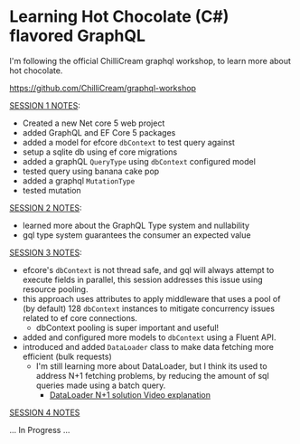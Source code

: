 # Learning Hot Chocolate (C#) flavored GraphQL

I'm following the official ChilliCream graphql workshop, to learn more about hot chocolate.

https://github.com/ChilliCream/graphql-workshop

[SESSION 1 NOTES](https://github.com/ChilliCream/graphql-workshop/blob/master/docs/1-creating-a-graphql-server-project.md):

- Created a new Net core 5 web project
- added GraphQL and EF Core 5 packages
- added a model for efcore `dbContext` to test query against
- setup a sqlite db using ef core migrations
- added a graphQL `QueryType` using `dbContext` configured model
- tested query using banana cake pop
- added a graphql `MutationType`
- tested mutation

[SESSION 2 NOTES](https://github.com/ChilliCream/graphql-workshop/blob/master/docs/2-controlling-nullability.md):

- learned more about the GraphQL Type system and nullability
- gql type system guarantees the consumer an expected value

[SESSION 3 NOTES](https://github.com/ChilliCream/graphql-workshop/blob/master/docs/3-understanding-dataLoader.md):

- efcore's `dbContext` is not thread safe, and gql will always attempt to execute fields in parallel, this session addresses this issue using resource pooling.
- this approach uses attributes to apply middleware that uses a pool of (by default) 128 `dbContext` instances to mitigate concurrency issues related to ef core connections.
  - dbContext pooling is super important and useful!
- added and configured more models to `dbContext` using a Fluent API.
- introduced and added `DataLoader` class to make data fetching more efficient (bulk requests)
	- I'm still learning more about DataLoader, but I think its used to address N+1 fetching problems, by reducing the amount of sql queries made using a batch query.
		- [DataLoader N+1 solution Video explanation](https://www.youtube.com/watch?v=ld2_AS4l19g)

[SESSION 4 NOTES](https://github.com/ChilliCream/graphql-workshop/blob/master/docs/4-schema-design.md)

... In Progress ...